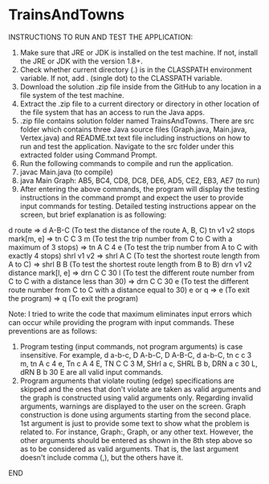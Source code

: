 # TrainsAndTowns

INSTRUCTIONS TO RUN AND TEST THE APPLICATION:

1. Make sure that JRE or JDK is installed on the test machine. If not, install the JRE or JDK with the version 1.8+.
2. Check whether current directory (.) is in the CLASSPATH environment variable. If not, add . (single dot) to the CLASSPATH variable.
3. Download the solution .zip file inside from the GitHub to any location in a file system of the test machine.
4. Extract the .zip file to a current directory or directory in other location of the file system that has an access to run the Java apps.
5. .zip file contains solution folder named TrainsAndTowns. There are src folder which contains three Java source files (Graph.java,
Main.java, Vertex.java) and README.txt text file including instructions on how to run and test the application.
Navigate to the src folder under this extracted folder using Command Prompt.
6. Run the following commands to compile and run the application.
7. javac Main.java (to compile)
8. java Main Graph: AB5, BC4, CD8, DC8, DE6, AD5, CE2, EB3, AE7 (to run)
9. After entering the above commands, the program will display the testing instructions in the command prompt and
expect the user to provide input commands for testing. Detailed testing instructions appear on the screen, but brief explanation is
as following:

d route => d A-B-C (To test the distance of the route A, B, C)
tn v1 v2 stops mark[m, e] => tn C C 3 m (To test the trip number from C to C with a maximum of 3 stops)
						  => tn A C 4 e (To test the trip number from A to C with exactly 4 stops)
shrl v1 v2 => shrl A C (To test the shortest route length from A to C)
		   => shrl B B (To test the shortest route length from B to B)
drn v1 v2 distance mark[l, e] => drn C C 30 l (To test the different route number from C to C with a distance less than 30)
							  => drn C C 30 e (To test the different route number from C to C with a distance equal to 30)
e or q => e (To exit the program)
	   => q (To exit the program)

Note: I tried to write the code that maximum eliminates input errors which can occur while providing the program with input commands.
These preventions are as follows:

1. Program testing (input commands, not program arguments) is case insensitive. For example,
d a-b-c, D A-b-C, D A-B-C, d a-b-C, tn c c 3 m, tn A c 4 e, Tn c A 4 E, TN C C 3 M, SHrl a c, SHRL B b, DRN a c 30 L, dRN B b 30 E
are all valid input commands.
2. Program arguments that violate routing (edge) specifications are skipped and the ones that don't violate are taken as valid arguments
and the graph is constructed using valid arguments only. Regarding invalid arguments, warnings are displayed to the user on the screen.
Graph construction is done using arguments starting from the second place. 1st argument is just to provide some text to show what the
problem is related to. For instance, Graph:, Graph, or any other text. However, the other arguments should be entered as shown in the 8th
step above so as to be considered as valid arguments. That is, the last argument doesn't include comma (,), but the others have it.

END
